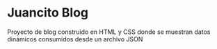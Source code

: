 # Juancito Blog

Proyecto de blog construido en HTML y CSS donde se muestran datos dinámicos consumidos desde un archivo JSON
